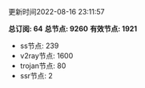 更新时间2022-08-16 23:11:57

**总订阅: 64**
**总节点: 9260**
**有效节点: 1921**
- ss节点: 239
- v2ray节点: 1600
- trojan节点: 80
- ssr节点: 2
